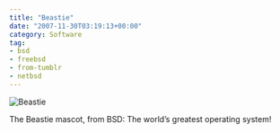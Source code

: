 ```yaml
---
title: "Beastie"
date: "2007-11-30T03:19:13+00:00"
category: Software
tag:
- bsd
- freebsd
- from-tumblr
- netbsd
---
```

![Beastie](https://rubenerd.com/files/museum/Xq6fGxj492d3j2p6CTawZ8YG_500.png)

The Beastie mascot, from BSD: The world’s greatest operating system!

